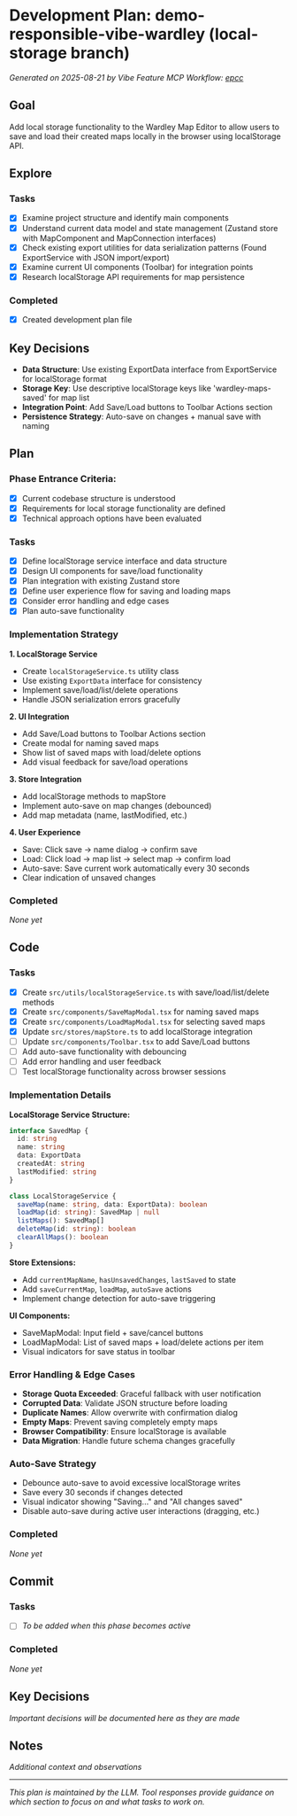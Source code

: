 # Development Plan: demo-responsible-vibe-wardley (local-storage branch)

*Generated on 2025-08-21 by Vibe Feature MCP*
*Workflow: [epcc](https://mrsimpson.github.io/responsible-vibe-mcp/workflows/epcc)*

## Goal
Add local storage functionality to the Wardley Map Editor to allow users to save and load their created maps locally in the browser using localStorage API.

## Explore
### Tasks
- [x] Examine project structure and identify main components
- [x] Understand current data model and state management (Zustand store with MapComponent and MapConnection interfaces)
- [x] Check existing export utilities for data serialization patterns (Found ExportService with JSON import/export)
- [x] Examine current UI components (Toolbar) for integration points
- [x] Research localStorage API requirements for map persistence

### Completed
- [x] Created development plan file

## Key Decisions
- **Data Structure**: Use existing ExportData interface from ExportService for localStorage format
- **Storage Key**: Use descriptive localStorage keys like 'wardley-maps-saved' for map list
- **Integration Point**: Add Save/Load buttons to Toolbar Actions section
- **Persistence Strategy**: Auto-save on changes + manual save with naming

## Plan

### Phase Entrance Criteria:
- [x] Current codebase structure is understood
- [x] Requirements for local storage functionality are defined
- [x] Technical approach options have been evaluated

### Tasks
- [x] Define localStorage service interface and data structure
- [x] Design UI components for save/load functionality
- [x] Plan integration with existing Zustand store
- [x] Define user experience flow for saving and loading maps
- [x] Consider error handling and edge cases
- [x] Plan auto-save functionality

### Implementation Strategy

**1. LocalStorage Service**
- Create `localStorageService.ts` utility class
- Use existing `ExportData` interface for consistency
- Implement save/load/list/delete operations
- Handle JSON serialization errors gracefully

**2. UI Integration**
- Add Save/Load buttons to Toolbar Actions section
- Create modal for naming saved maps
- Show list of saved maps with load/delete options
- Add visual feedback for save/load operations

**3. Store Integration** 
- Add localStorage methods to mapStore
- Implement auto-save on map changes (debounced)
- Add map metadata (name, lastModified, etc.)

**4. User Experience**
- Save: Click save → name dialog → confirm save
- Load: Click load → map list → select map → confirm load
- Auto-save: Save current work automatically every 30 seconds
- Clear indication of unsaved changes

### Completed
*None yet*

## Code
### Tasks
- [x] Create `src/utils/localStorageService.ts` with save/load/list/delete methods
- [x] Create `src/components/SaveMapModal.tsx` for naming saved maps
- [x] Create `src/components/LoadMapModal.tsx` for selecting saved maps
- [x] Update `src/stores/mapStore.ts` to add localStorage integration
- [ ] Update `src/components/Toolbar.tsx` to add Save/Load buttons
- [ ] Add auto-save functionality with debouncing
- [ ] Add error handling and user feedback
- [ ] Test localStorage functionality across browser sessions

### Implementation Details

**LocalStorage Service Structure:**
```typescript
interface SavedMap {
  id: string
  name: string
  data: ExportData
  createdAt: string
  lastModified: string
}

class LocalStorageService {
  saveMap(name: string, data: ExportData): boolean
  loadMap(id: string): SavedMap | null
  listMaps(): SavedMap[]
  deleteMap(id: string): boolean
  clearAllMaps(): boolean
}
```

**Store Extensions:**
- Add `currentMapName`, `hasUnsavedChanges`, `lastSaved` to state
- Add `saveCurrentMap`, `loadMap`, `autoSave` actions
- Implement change detection for auto-save triggering

**UI Components:**
- SaveMapModal: Input field + save/cancel buttons
- LoadMapModal: List of saved maps + load/delete actions per item
- Visual indicators for save status in toolbar

### Error Handling & Edge Cases
- **Storage Quota Exceeded**: Graceful fallback with user notification
- **Corrupted Data**: Validate JSON structure before loading
- **Duplicate Names**: Allow overwrite with confirmation dialog
- **Empty Maps**: Prevent saving completely empty maps
- **Browser Compatibility**: Ensure localStorage is available
- **Data Migration**: Handle future schema changes gracefully

### Auto-Save Strategy
- Debounce auto-save to avoid excessive localStorage writes
- Save every 30 seconds if changes detected
- Visual indicator showing "Saving..." and "All changes saved"
- Disable auto-save during active user interactions (dragging, etc.)

### Completed
*None yet*

## Commit
### Tasks
- [ ] *To be added when this phase becomes active*

### Completed
*None yet*

## Key Decisions
*Important decisions will be documented here as they are made*

## Notes
*Additional context and observations*

---
*This plan is maintained by the LLM. Tool responses provide guidance on which section to focus on and what tasks to work on.*
